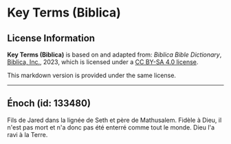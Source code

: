 # Key Terms (Biblica)

## License Information

**Key Terms (Biblica)** is based on and adapted from: _Biblica Bible Dictionary_, [Biblica, Inc.](https://www.biblica.com/), 2023, which is licensed under a [CC BY-SA 4.0 license](https://creativecommons.org/licenses/by-sa/4.0/legalcode.en).

This markdown version is provided under the same license.



--------------------------------

## Énoch (id: 133480)

Fils de Jared dans la lignée de Seth et père de Mathusalem. Fidèle à Dieu, il n'est pas mort et n'a donc pas été enterré comme tout le monde. Dieu l'a ravi à la Terre.


